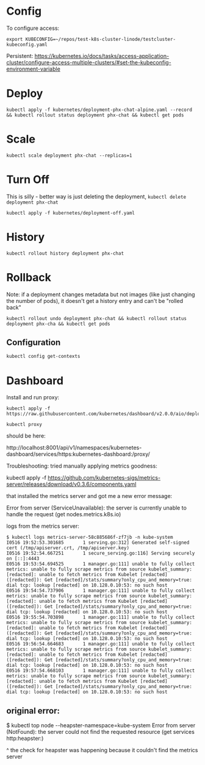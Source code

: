 # Config

To configure access:

```
export KUBECONFIG=~/repos/test-k8s-cluster-linode/testcluster-kubeconfig.yaml
```

Persistent: https://kubernetes.io/docs/tasks/access-application-cluster/configure-access-multiple-clusters/#set-the-kubeconfig-environment-variable

# Deploy

```
kubectl apply -f kubernetes/deployment-phx-chat-alpine.yaml --record && kubectl rollout status deployment phx-chat && kubectl get pods
```

# Scale

```
kubectl scale deployment phx-chat --replicas=1
```

# Turn Off

This is silly - better way is just deleting the deployment, `kubectl delete deployment phx-chat`
```
kubectl apply -f kubernetes/deployment-off.yaml
```

# History

```
kubectl rollout history deployment phx-chat
```

# Rollback

Note: if a deployment changes metadata but not images (like just changing the number of pods), it doesn't get a history entry
and can't be "rolled back"

```
kubectl rollout undo deployment phx-chat && kubectl rollout status deployment phx-cha && kubectl get pods
```


## Configuration

```
kubectl config get-contexts
```

# Dashboard

Install and run proxy:

```
kubectl apply -f https://raw.githubusercontent.com/kubernetes/dashboard/v2.0.0/aio/deploy/recommended.yaml

kubectl proxy
```

should be here:

http://localhost:8001/api/v1/namespaces/kubernetes-dashboard/services/https:kubernetes-dashboard:/proxy/


Troubleshooting: tried manually applying metrics goodness:

kubectl apply -f https://github.com/kubernetes-sigs/metrics-server/releases/download/v0.3.6/components.yaml

that installed the metrics server and got me a new error message:

Error from server (ServiceUnavailable): the server is currently unable to handle the request (get nodes.metrics.k8s.io)

logs from the metrics server:

```
$ kubectl logs metrics-server-58c885686f-zf7jb -n kube-system
I0516 19:52:53.301685       1 serving.go:312] Generated self-signed cert (/tmp/apiserver.crt, /tmp/apiserver.key)
I0516 19:52:54.667251       1 secure_serving.go:116] Serving securely on [::]:4443
E0516 19:53:54.694525       1 manager.go:111] unable to fully collect metrics: unable to fully scrape metrics from source kubelet_summary:[redacted]: unable to fetch metrics from Kubelet [redacted] ([redacted]): Get [redacted]/stats/summary?only_cpu_and_memory=true: dial tcp: lookup [redacted] on 10.128.0.10:53: no such host
E0516 19:54:54.737906       1 manager.go:111] unable to fully collect metrics: unable to fully scrape metrics from source kubelet_summary:[redacted]: unable to fetch metrics from Kubelet [redacted] ([redacted]): Get [redacted]/stats/summary?only_cpu_and_memory=true: dial tcp: lookup [redacted] on 10.128.0.10:53: no such host
E0516 19:55:54.703898       1 manager.go:111] unable to fully collect metrics: unable to fully scrape metrics from source kubelet_summary:[redacted]: unable to fetch metrics from Kubelet [redacted] ([redacted]): Get [redacted]/stats/summary?only_cpu_and_memory=true: dial tcp: lookup [redacted] on 10.128.0.10:53: no such host
E0516 19:56:54.664683       1 manager.go:111] unable to fully collect metrics: unable to fully scrape metrics from source kubelet_summary:[redacted]: unable to fetch metrics from Kubelet [redacted] ([redacted]): Get [redacted]/stats/summary?only_cpu_and_memory=true: dial tcp: lookup [redacted] on 10.128.0.10:53: no such host
E0516 19:57:54.668103       1 manager.go:111] unable to fully collect metrics: unable to fully scrape metrics from source kubelet_summary:[redacted]: unable to fetch metrics from Kubelet [redacted] ([redacted]): Get [redacted]/stats/summary?only_cpu_and_memory=true: dial tcp: lookup [redacted] on 10.128.0.10:53: no such host
```

## original error:

$ kubectl top node --heapster-namespace=kube-system
Error from server (NotFound): the server could not find the requested resource (get services http:heapster:)

^ the check for heapster was happening because it couldn't find the metrics server

